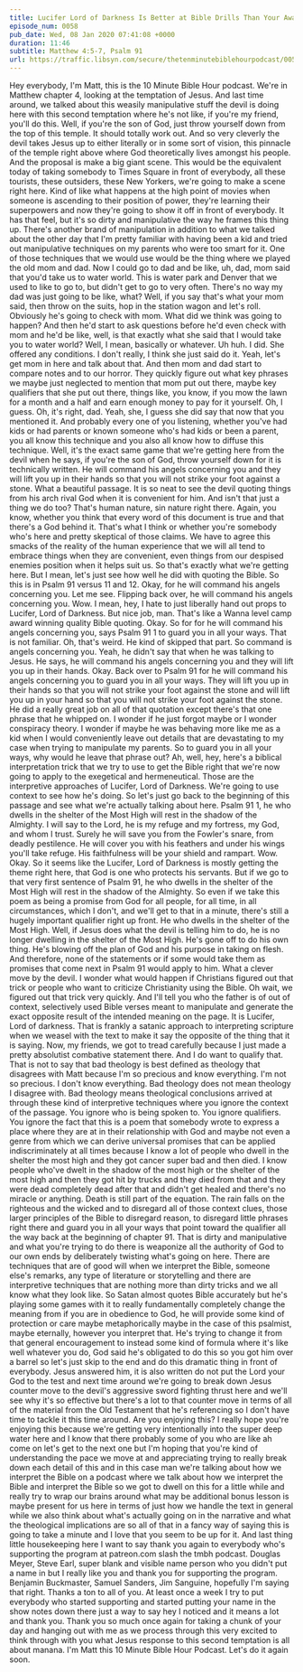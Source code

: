 ```yaml
---
title: Lucifer Lord of Darkness Is Better at Bible Drills Than Your Awana Kid
episode_num: 0058
pub_date: Wed, 08 Jan 2020 07:41:08 +0000
duration: 11:46
subtitle: Matthew 4:5-7, Psalm 91
url: https://traffic.libsyn.com/secure/thetenminutebiblehourpodcast/0058_Final.mp3
---
```


 Hey everybody, I'm Matt, this is the 10 Minute Bible Hour podcast. We're in Matthew chapter 4, looking at the temptation of Jesus. And last time around, we talked about this weasily manipulative stuff the devil is doing here with this second temptation where he's not like, if you're my friend, you'll do this. Well, if you're the son of God, just throw yourself down from the top of this temple. It should totally work out. And so very cleverly the devil takes Jesus up to either literally or in some sort of vision, this pinnacle of the temple right above where God theoretically lives amongst his people. And the proposal is make a big giant scene. This would be the equivalent today of taking somebody to Times Square in front of everybody, all these tourists, these outsiders, these New Yorkers, we're going to make a scene right here. Kind of like what happens at the high point of movies when someone is ascending to their position of power, they're learning their superpowers and now they're going to show it off in front of everybody. It has that feel, but it's so dirty and manipulative the way he frames this thing up. There's another brand of manipulation in addition to what we talked about the other day that I'm pretty familiar with having been a kid and tried out manipulative techniques on my parents who were too smart for it. One of those techniques that we would use would be the thing where we played the old mom and dad. Now I could go to dad and be like, uh, dad, mom said that you'd take us to water world. This is water park and Denver that we used to like to go to, but didn't get to go to very often. There's no way my dad was just going to be like, what? Well, if you say that's what your mom said, then throw on the suits, hop in the station wagon and let's roll. Obviously he's going to check with mom. What did we think was going to happen? And then he'd start to ask questions before he'd even check with mom and he'd be like, well, is that exactly what she said that I would take you to water world? Well, I mean, basically or whatever. Uh huh. I did. She offered any conditions. I don't really, I think she just said do it. Yeah, let's get mom in here and talk about that. And then mom and dad start to compare notes and to our horror. They quickly figure out what key phrases we maybe just neglected to mention that mom put out there, maybe key qualifiers that she put out there, things like, you know, if you mow the lawn for a month and a half and earn enough money to pay for it yourself. Oh, I guess. Oh, it's right, dad. Yeah, she, I guess she did say that now that you mentioned it. And probably every one of you listening, whether you've had kids or had parents or known someone who's had kids or been a parent, you all know this technique and you also all know how to diffuse this technique. Well, it's the exact same game that we're getting here from the devil when he says, if you're the son of God, throw yourself down for it is technically written. He will command his angels concerning you and they will lift you up in their hands so that you will not strike your foot against a stone. What a beautiful passage. It is so neat to see the devil quoting things from his arch rival God when it is convenient for him. And isn't that just a thing we do too? That's human nature, sin nature right there. Again, you know, whether you think that every word of this document is true and that there's a God behind it. That's what I think or whether you're somebody who's here and pretty skeptical of those claims. We have to agree this smacks of the reality of the human experience that we will all tend to embrace things when they are convenient, even things from our despised enemies position when it helps suit us. So that's exactly what we're getting here. But I mean, let's just see how well he did with quoting the Bible. So this is in Psalm 91 versus 11 and 12. Okay, for he will command his angels concerning you. Let me see. Flipping back over, he will command his angels concerning you. Wow. I mean, hey, I hate to just liberally hand out props to Lucifer, Lord of Darkness. But nice job, man. That's like a Wanna level camp award winning quality Bible quoting. Okay. So for for he will command his angels concerning you, says Psalm 91 1 to guard you in all your ways. That is not familiar. Oh, that's weird. He kind of skipped that part. So command is angels concerning you. Yeah, he didn't say that when he was talking to Jesus. He says, he will command his angels concerning you and they will lift you up in their hands. Okay. Back over to Psalm 91 for he will command his angels concerning you to guard you in all your ways. They will lift you up in their hands so that you will not strike your foot against the stone and will lift you up in your hand so that you will not strike your foot against the stone. He did a really great job on all of that quotation except there's that one phrase that he whipped on. I wonder if he just forgot maybe or I wonder conspiracy theory. I wonder if maybe he was behaving more like me as a kid when I would conveniently leave out details that are devastating to my case when trying to manipulate my parents. So to guard you in all your ways, why would he leave that phrase out? Ah, well, hey, here's a biblical interpretation trick that we try to use to get the Bible right that we're now going to apply to the exegetical and hermeneutical. Those are the interpretive approaches of Lucifer, Lord of Darkness. We're going to use context to see how he's doing. So let's just go back to the beginning of this passage and see what we're actually talking about here. Psalm 91 1, he who dwells in the shelter of the Most High will rest in the shadow of the Almighty. I will say to the Lord, he is my refuge and my fortress, my God, and whom I trust. Surely he will save you from the Fowler's snare, from deadly pestilence. He will cover you with his feathers and under his wings you'll take refuge. His faithfulness will be your shield and rampart. Wow. Okay. So it seems like the Lucifer, Lord of Darkness is mostly getting the theme right here, that God is one who protects his servants. But if we go to that very first sentence of Psalm 91, he who dwells in the shelter of the Most High will rest in the shadow of the Almighty. So even if we take this poem as being a promise from God for all people, for all time, in all circumstances, which I don't, and we'll get to that in a minute, there's still a hugely important qualifier right up front. He who dwells in the shelter of the Most High. Well, if Jesus does what the devil is telling him to do, he is no longer dwelling in the shelter of the Most High. He's gone off to do his own thing. He's blowing off the plan of God and his purpose in taking on flesh. And therefore, none of the statements or if some would take them as promises that come next in Psalm 91 would apply to him. What a clever move by the devil. I wonder what would happen if Christians figured out that trick or people who want to criticize Christianity using the Bible. Oh wait, we figured out that trick very quickly. And I'll tell you who the father is of out of context, selectively used Bible verses meant to manipulate and generate the exact opposite result of the intended meaning on the page. It is Lucifer, Lord of darkness. That is frankly a satanic approach to interpreting scripture when we weasel with the text to make it say the opposite of the thing that it is saying. Now, my friends, we got to tread carefully because I just made a pretty absolutist combative statement there. And I do want to qualify that. That is not to say that bad theology is best defined as theology that disagrees with Matt because I'm so precious and know everything. I'm not so precious. I don't know everything. Bad theology does not mean theology I disagree with. Bad theology means theological conclusions arrived at through these kind of interpretive techniques where you ignore the context of the passage. You ignore who is being spoken to. You ignore qualifiers. You ignore the fact that this is a poem that somebody wrote to express a place where they are at in their relationship with God and maybe not even a genre from which we can derive universal promises that can be applied indiscriminately at all times because I know a lot of people who dwell in the shelter the most high and they got cancer super bad and then died. I know people who've dwelt in the shadow of the most high or the shelter of the most high and then they got hit by trucks and they died from that and they were dead completely dead after that and didn't get healed and there's no miracle or anything. Death is still part of the equation. The rain falls on the righteous and the wicked and to disregard all of those context clues, those larger principles of the Bible to disregard reason, to disregard little phrases right there and guard you in all your ways that point toward the qualifier all the way back at the beginning of chapter 91. That is dirty and manipulative and what you're trying to do there is weaponize all the authority of God to our own ends by deliberately twisting what's going on here. There are techniques that are of good will when we interpret the Bible, someone else's remarks, any type of literature or storytelling and there are interpretive techniques that are nothing more than dirty tricks and we all know what they look like. So Satan almost quotes Bible accurately but he's playing some games with it to really fundamentally completely change the meaning from if you are in obedience to God, he will provide some kind of protection or care maybe metaphorically maybe in the case of this psalmist, maybe eternally, however you interpret that. He's trying to change it from that general encouragement to instead some kind of formula where it's like well whatever you do, God said he's obligated to do this so you got him over a barrel so let's just skip to the end and do this dramatic thing in front of everybody. Jesus answered him, it is also written do not put the Lord your God to the test and next time around we're going to break down Jesus counter move to the devil's aggressive sword fighting thrust here and we'll see why it's so effective but there's a lot to that counter move in terms of all of the material from the Old Testament that he's referencing so I don't have time to tackle it this time around. Are you enjoying this? I really hope you're enjoying this because we're getting very intentionally into the super deep water here and I know that there probably some of you who are like ah come on let's get to the next one but I'm hoping that you're kind of understanding the pace we move at and appreciating trying to really break down each detail of this and in this case man we're talking about how we interpret the Bible on a podcast where we talk about how we interpret the Bible and interpret the Bible so we got to dwell on this for a little while and really try to wrap our brains around what may be additional bonus lesson is maybe present for us here in terms of just how we handle the text in general while we also think about what's actually going on in the narrative and what the theological implications are so all of that in a fancy way of saying this is going to take a minute and I love that you seem to be up for it. And last thing little housekeeping here I want to say thank you again to everybody who's supporting the program at patreon.com slash the tmbh podcast. Douglas Meyer, Steve Earl, super blank and visible name person who you didn't put a name in but I really like you and thank you for supporting the program. Benjamin Buckmaster, Samuel Sanders, Jim Sanguine, hopefully I'm saying that right. Thanks a ton to all of you. At least once a week I try to put everybody who started supporting and started putting your name in the show notes down there just a way to say hey I noticed and it means a lot and thank you. Thank you so much once again for taking a chunk of your day and hanging out with me as we process through this very excited to think through with you what Jesus response to this second temptation is all about manana. I'm Matt this 10 Minute Bible Hour Podcast. Let's do it again soon.